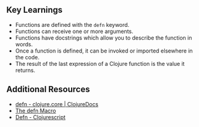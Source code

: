 ## Key Learnings

- Functions are defined with the `defn` keyword.
- Functions can receive one or more arguments.
- Functions have docstrings which allow you to describe the function in words. 
- Once a function is defined, it can be invoked or imported elsewhere in the code.
- The result of the last expression of a Clojure function is the value it returns.

## Additional Resources

- [defn - clojure.core | ClojureDocs](https://clojuredocs.org/clojure.core/defn)
- [The defn Macro](https://clojure.github.io/clojure/clojure.core-api.html#clojure.core/defn)
- [Defn - Clojurescript](https://cljs.github.io/api/cljs.core/defn-)

